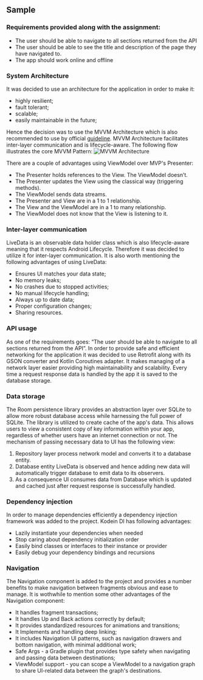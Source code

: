 ## Sample

### Requirements provided along with the assignment:
- The user should be able to navigate to all sections returned from the API
- The user should be able to see the title and description of the page they have navigated to.
- The app should work online and offline


### System Architecture
It was decided to use an architecture for the application in order to make it:
- highly resilient;
- fault tolerant;
- scalable;
- easily maintainable in the future;

Hence the decision was to use the MVVM Architecture which is also recommended to use by official [guideline](https://developer.android.com/jetpack/docs/guide).
MVVM Architecture facilitates inter-layer communication and is lifecycle-aware.
The following flow illustrates the core MVVM Pattern:
![MVVM Architecture](https://cdn.journaldev.com/wp-content/uploads/2018/04/android-mvvm-pattern.png)

There are a couple of advantages using ViewModel over MVP's Presenter:
- The Presenter holds references to the View. The ViewModel doesn’t.
- The Presenter updates the View using the classical way (triggering methods).
- The ViewModel sends data streams.
- The Presenter and View are in a 1 to 1 relationship.
- The View and the ViewModel are in a 1 to many relationship.
- The ViewModel does not know that the View is listening to it.


### Inter-layer communication
LiveData is an observable data holder class which is also lifecycle-aware meaning that it respects Android Lifecycle. Therefore it was decided to utilize it for inter-layer communication.
It is also worth mentioning the following advantages of using LiveData:
- Ensures UI matches your data state;
- No memory leaks;
- No crashes due to stopped activities;
- No manual lifecycle handling;
- Always up to date data;
- Proper configuration changes;
- Sharing resources.


### API usage
As one of the requirements goes: “The user should be able to navigate to all sections returned from the API”.
In order to provide safe and efficient networking for the application it was decided to use Retrofit along with its GSON converter and Kotlin Coroutines adapter. It makes managing of a network layer easier providing high maintainability and scalability.
Every time a request response data is handled by the app it is saved to the database storage.

### Data storage
The Room persistence library provides an abstraction layer over SQLite to allow more robust database access while harnessing the full power of SQLite.
The library is utilized to create cache of the app's data. This allows users to view a consistent copy of key information within your app, regardless of whether users have an internet connection or not.
The mechanism of passing necessary data to UI has the following view:
1. Repository layer process network model and converts it to a database entity.
2. Database entity LiveData is observed and hence adding new data will automatically trigger database to emit data to its observers.
3. As a consequence UI consumes data from Database which is updated and cached just after request response is successfully handled.


### Dependency injection
In order to manage dependencies efficiently a dependency injection framework was added to the project.
Kodein DI has following advantages:
- Lazily instantiate your dependencies when needed
- Stop caring about dependency initialization order
- Easily bind classes or interfaces to their instance or provider
- Easily debug your dependency bindings and recursions


### Navigation
The Navigation component is added to the project and provides a number benefits to make navigation between fragments obvious and ease to manage.
It is wothwhile to mention some other advantages of the Navigation component:
- It handles fragment transactions;
- It handles Up and Back actions correctly by default;
- It provides standardized resources for animations and transitions;
- It Implements and handling deep linking;
- It includes Navigation UI patterns, such as navigation drawers and bottom navigation, with minimal additional work;
- Safe Args - a Gradle plugin that provides type safety when navigating and passing data between destinations;
- ViewModel support - you can scope a ViewModel to a navigation graph to share UI-related data between the graph's destinations.

